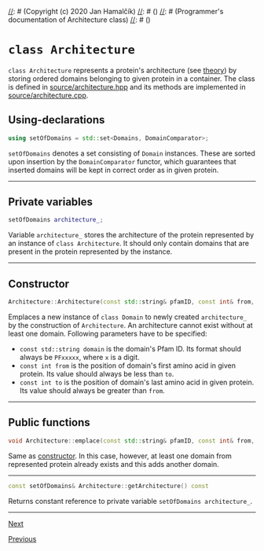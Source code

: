 [//]: # (pfamannot)
[//]: # (Protein Family Annotator)
[//]: # ()
[//]: # (docs/development/architecture.md)
[//]: # (Copyright (c) 2020 Jan Hamalčík)
[//]: # ()
[//]: # (Programmer's documentation of Architecture class)
[//]: # ()

# `class Architecture`

`class Architecture` represents a protein's architecture (see
[theory](../user/theory.md)) by storing ordered domains belonging to
given protein in a container.
The class is defined in [source/architecture.hpp](../../source/architecture.hpp)
and its methods are implemented in
[source/architecture.cpp](../../source/architecture.cpp).

## Using-declarations

```cpp
using setOfDomains = std::set<Domains, DomainComparator>;
```

`setOfDomains` denotes a set consisting of `Domain` instances.
These are sorted upon insertion by the `DomainComparator` functor, which
guarantees that inserted domains will be kept in correct order as in
given protein.

---

## Private variables

```cpp
setOfDomains architecture_;
```

Variable `architecture_` stores the architecture of the protein
represented by an instance of `class Architecture`.
It should only contain domains that are present in the protein represented
by the instance.

---

## Constructor

```cpp
Architecture::Architecture(const std::string& pfamID, const int& from, const int& to);
```

Emplaces a new instance of `class Domain` to newly created
`architecture_` by the construction of `Architecture`.
An architecture cannot exist without at least one domain.
Following parameters have to be specified:

* `const std::string domain` is the domain's Pfam ID.
Its format should always be `PFxxxxx`, where `x` is a digit.
* `const int from` is the position of domain's first amino acid in given
protein.
Its value should always be less than `to`.
* `const int to` is the position of domain's last amino acid in given
protein.
Its value should always be greater than `from`.

---

## Public functions

```cpp
void Architecture::emplace(const std::string& pfamID, const int& from, const int& to);
```

Same as [constructor](#Constructor).
In this case, however, at least one domain from represented protein
already exists and this adds another domain.

---

```cpp
const setOfDomains& Architecture::getArchitecture() const
```

Returns constant reference to private variable
`setOfDomains architecture_`.

---

[Next](downloader.md)

[Previous](domainComparator.md)
